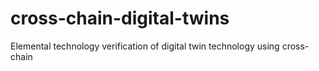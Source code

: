 # cross-chain-digital-twins
Elemental technology verification of digital twin technology using cross-chain
